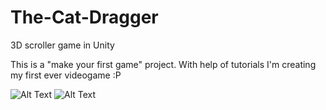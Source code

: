 # The-Cat-Dragger
3D scroller game in Unity

This is a "make your first game" project. With help of tutorials I'm creating my first ever videogame :P

![Alt Text](https://res.cloudinary.com/prime-images/image/upload/v1582319394/catdragger2_sesnj0.jpg)
![Alt Text](https://res.cloudinary.com/prime-images/image/upload/v1582319394/catdragger1_myuvya.jpg)
